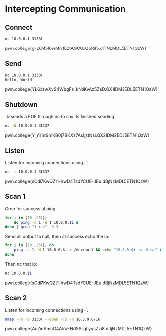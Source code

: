 # Intercepting Communication

##  Connect

```bash
nc 10.0.0.1 31337
```

pwn.college{g-L8M5I6wMivtEztAGCUxQoRiI5.dlTNzMDL5ETN1QzW}


## Send

```bash
nc 10.0.0.1 31337
Hello, World!
```
pwn.college{YL62zwXvS4WbgFs_kNdKvAz5ZsD.QX1IDM2EDL5ETN1QzW}


## Shutdown

`-N` sends a EOF through nc to say its finished sending.

```bash
nc -N 10.0.0.1 31337
```
pwn.college{Y_nYnr9mKB0j7BKXz7As1jztNsi.QX2IDM2EDL5ETN1QzW}


## Listen

Listen for incoming connections using `-l`

```bash
nc -l 10.0.0.1 31337
```
pwn.college{sCdl7KwQZt1-hwD4TsdYCUE-JEu.dBjNzMDL5ETN1QzW}


## Scan 1

Grep for successful ping:

```bash
for i in {10..254};
    do ping -c 1 -W 1 10.0.0.$i &
done | grep "1 rec" -B 1
```

Send all output to null, then at success echo the ip:

```bash
for i in {10..254}; do
    ping -c 1 -W 1 10.0.0.$i > /dev/null && echo "10.0.0.$i is alive" &
done
```

Then nc that ip:

```bash
nc 10.0.0.$i
```

pwn.college{sCdl7KwQZt1-hwD4TsdYCUE-JEu.dBjNzMDL5ETN1QzW}


## Scan 2

Listen for incoming connections using `-l`


```bash
nmap -Pn -p 31337 --open -T5 -n 10.0.0.0/16
```

pwn.college{AcZmAmcG4AVuFNdSScqLyqsZzi8.dJjNzMDL5ETN1QzW}